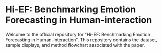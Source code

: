 # Hi-EF: Benchmarking Emotion Forecasting in Human-interaction

Welcome to the official repository for "Hi-EF: Benchmarking Emotion Forecasting in Human-interaction". This repository contains the dataset, sample displays, and method flowchart associated with the paper.

